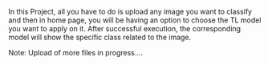 In this Project, all you have to do is upload any image you want to classify and then in home page, you will be having an option to choose the TL model you want to apply on it. After successful execution, the corresponding model will show the specific class related to the image.

Note: Upload of more files in progress....
